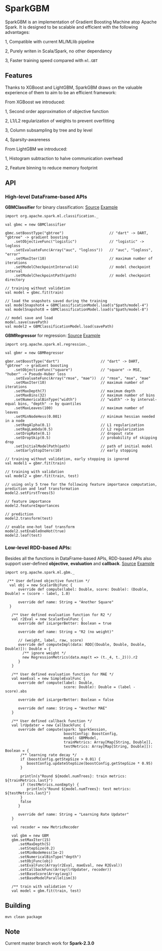 # SparkGBM
SparkGBM is an implementation of Gradient Boosting Machine atop Apache Spark.
It is designed to be scalable and efficient with the following advantages:

1, Compatible with current ML/MLlib pipeline

2, Purely writen in Scala/Spark, no other dependancy

3, Faster training speed compared with `ml.GBT`


## Features
Thanks to XGBoost and LightGBM, SparkGBM draws on the valuable experience of them to aim to be an efficient framework:

From XGBoost we introduced:

1, Second order approximation of objective function

2, L1/L2 regularization of weights to prevent overfitting

3, Column subsampling by tree and by level

4, Sparsity-awareness

From LightGBM we introduced:

1, Histogram subtraction to halve communication overhead

2, Feature binning to reduce memory footprint


## API

### High-level DataFrame-based APIs

**GBMClassifier** for binary classification: 
[Source](https://github.com/zhengruifeng/SparkGBM/blob/master/gbm/src/main/scala/org/apache/spark/ml/classification/GBMClassifier.scala)
[Example](https://github.com/zhengruifeng/SparkGBM/blob/master/examples/src/main/scala/example/GBMClassifierExample.scala)

    import org.apache.spark.ml.classification._
    
    val gbmc = new GBMClassifier
    
    gbmc.setBoostType("gbtree")                     // "dart" -> DART, "gbtree" -> gradient boosting
        .setObjectiveFunc("logistic")               // "logistic" -> logloss
        .setEvaluateFunc(Array("auc", "logloss"))   // "auc", "logloss", "error"
        .setMaxIter(10)                             // maximum number of iterations
        .setModelCheckpointInterval(4)              // model checkpoint interval
        .setModelCheckpointPath(path)               // model checkpoint directory
    
    // training without validation
    val model = gbmc.fit(train)
    
    // load the snapshots saved during the training
    val modelSnapshot4 = GBMClassificationModel.load(s"$path/model-4")
    val modelSnapshot8 = GBMClassificationModel.load(s"$path/model-8")

    // model save and load
    model.save(savePath)
    val model2 = GBMClassificationModel.load(savePath)

**GBMRegressor** for regression: 
[Source](https://github.com/zhengruifeng/SparkGBM/blob/master/gbm/src/main/scala/org/apache/spark/ml/regression/GBMRegressor.scala)
[Example](https://github.com/zhengruifeng/SparkGBM/blob/master/examples/src/main/scala/example/GBMRegressorExample.scala)


    import org.apache.spark.ml.regression._
    
    val gbmr = new GBMRegressor
    
    gbmr.setBoostType("dart")                   // "dart" -> DART, "gbtree" -> gradient boosting
        .setObjectiveFunc("square")             // "square" -> MSE, "huber" -> Pseudo-Huber loss
        .setEvaluateFunc(Array("rmse", "mae"))  // "rmse", "mse", "mae"
        .setMaxIter(10)                         // maximum number of iterations
        .setMaxDepth(7)                         // maximum depth
        .setMaxBins(32)                         // maximum number of bins
        .setNumericalBinType("width")           // "width" -> by interval-equal bins, "depth" -> by quantiles 
        .setMaxLeaves(100)                      // maximum number of leaves
        .setMinNodeHess(0.001)                  // minimum hessian needed in a node
        .setRegAlpha(0.1)                       // L1 regularization
        .setRegLambda(0.5)                      // L2 regularization
        .setDropRate(0.1)                       // dropout rate
        .setDropSkip(0.5)                       // probability of skipping drop
        .setInitialModelPath(path)              // path of initial model
        .setEarlyStopIters(10)                  // early stopping
    
    // training without validation, early stopping is ignored
    val model1 = gbmr.fit(train) 
    
    // training with validation
    val model2 = gbmr.fit(train, test)
    
    // using only 5 tree for the following feature importance computation, prediction and leaf transformation 
    model2.setFirstTrees(5)
    
    // feature importance
    model2.featureImportances
    
    // prediction
    model2.transform(test)
    
    // enable one-hot leaf transform
    model2.setEnableOneHot(true)
    model2.leaf(test)
   

### Low-level RDD-based APIs:

Besides all the functions in DataFrame-based APIs, RDD-based APIs also support user-defined **objective**, **evaluation** and **callback**.
[Source](https://github.com/zhengruifeng/SparkGBM/blob/master/gbm/src/main/scala/org/apache/spark/ml/gbm/GBM.scala)
[Example](https://github.com/zhengruifeng/SparkGBM/blob/master/examples/src/main/scala/example/GBMExample.scala)

    import org.apache.spark.ml.gbm._
    
     /** User defined objective function */
      val obj = new ScalarObjFunc {
          override def compute(label: Double, score: Double): (Double, Double) = (score - label, 1.0)
    
          override def name: String = "Another Square"
      }
    
       /** User defined evaluation function for R2 */
       val r2Eval = new ScalarEvalFunc {
          override def isLargerBetter: Boolean = true
    
          override def name: String = "R2 (no weight)"
    
          // (weight, label, raw, score)
          override def computeImpl(data: RDD[(Double, Double, Double, Double)]): Double = {
            /** ignore weight */
            new RegressionMetrics(data.map(t => (t._4, t._2))).r2
          }
       }
    
       /** User defined evaluation function for MAE */
       val maeEval = new SimpleEvalFunc {
          override def compute(label: Double,
                               score: Double): Double = (label - score).abs
    
          override def isLargerBetter: Boolean = false
    
          override def name: String = "Another MAE"
       }
    
       /** User defined callback function */
       val lrUpdater = new CallbackFunc {
          override def compute(spark: SparkSession,
                               boostConfig: BoostConfig,
                               model: GBMModel,
                               trainMetrics: Array[Map[String, Double]],
                               testMetrics: Array[Map[String, Double]]): Boolean = {
           /** learning rate decay */
           if (boostConfig.getStepSize > 0.01) {
              boostConfig.updateStepSize(boostConfig.getStepSize * 0.95)
           }
    
           println(s"Round ${model.numTrees}: train metrics: ${trainMetrics.last}")
           if (testMetrics.nonEmpty) {
              println(s"Round ${model.numTrees}: test metrics: ${testMetrics.last}")
           }
           false
          }
    
          override def name: String = "Learning Rate Updater"
       }
    
       val recoder = new MetricRecoder
    
       val gbm = new GBM
       gbm.setMaxIter(15)
          .setMaxDepth(5)
          .setStepSize(0.2)
          .setMinNodeHess(1e-2)
          .setNumericalBinType("depth")
          .setObjFunc(obj)
          .setEvalFunc(Array(r2Eval, maeEval, new R2Eval))
          .setCallbackFunc(Array(lrUpdater, recoder))
          .setBaseScore(Array(avg))
          .setBaseModelParallelism(3)
    
       /** train with validation */
       val model = gbm.fit(train, test)

    



## Building

    mvn clean package
    
## Note

Current master branch work for **Spark-2.3.0**

